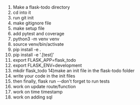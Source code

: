1) Make a flask-todo directory
2) cd into it
3) run git init
4) make gitignore file
5) make setup file
6) add pytest and coverage
7) python3 -m venv venv
8) source venv/bin/activate
9) pip install -e .
10) pip install -e '.[test]'
11) export FLASK_APP=flask_todo
12) export FLASK_ENV=development
13) mkdir flask_todo
14)make an init file in the flask-todo folder
15) write your code in the init files
16) then finally, flask run
--don't forget to run tests
17) work on update route/function
18) work on time timestamp
19) work on adding sql
